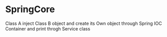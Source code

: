 # SpringCore
Class A inject Class B object and create its Own object through Spring IOC Container and print throgh Service class
